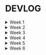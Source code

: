 # DEVLOG

<details>

<summary>Week 1</summary>

    Setup project with cmake

    Added libraries for basic work with openGL: GLFW and GLEW
    
    Added Lodepng library for loading textures
    
    Added 3D Vector and Matrix structs with desired functionality

    Added basic support for loading, compiling and using shaders
</details>

<details>

<summary>Week 2</summary>

    Updated project structure - engine as lib, added separate Game project.

    Added simple renderer - now supporting VBO, IBO and array objects. Also supports custom shader data layout.

    Added entity component system supporting basic components - tranform, name ...

    Added scriptable components - possible to add behaviour to entity as component.
</details>

<details>

<summary>Week 3</summary>

    Added rendering system - automatically render all entities with mesh and shader components.

    Added some math classes - quaternion, mat4, vec4.

    Added camera.

    Added uniform buffer support.

    Added keyboard input support.
</details>


<details>

<summary>Week 4</summary>

    Added material class - storing shader and uniform variables.

    Added generation of ark and circle mesh with parameters.

    Added behaviour of player arch (moving around the platform)

    Added conversions between cartesian and polar/cylindrical coords.

    Added bounding box component and its visualization (so far only manual setting)

![week4_gif](/Images/Week4_all.gif)
![week4_wireframe](/Images/Week4_wireframe.png)

</details>
    

<details>

<summary>Week 5</summary>

    Nothing commited - Easter holiday.

</details>

<details>

<summary>Week 6</summary>

    Added generation of sphere mesh.

    Slightly reworked systems and component gathering - now using templated view to iterate over entities with selected components.
    
    Physics WIP 
    - added colliders (sphere, box and arc)
    - naive broad phase checking all entities with collider for AABB overlap
    - narrow phase: resolving basic colision between sphere and arc
    - implemented propagating collision information to the entity (possible to react to collision- e.g. bounce, destroying brick etc.)
    - added velocity component and its simulation
  
![week6](/Images/Week6.gif)

</details>
